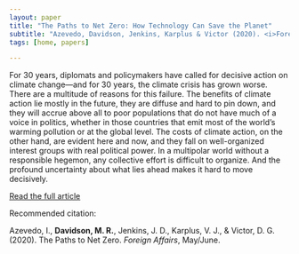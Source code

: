 ```yaml
---
layout: paper
title: "The Paths to Net Zero: How Technology Can Save the Planet"
subtitle: "Azevedo, Davidson, Jenkins, Karplus & Victor (2020). <i>Foreign Affairs<i/>."
tags: [home, papers]

---
```



For 30 years, diplomats and policymakers have called for decisive action on climate change—and for 30 years, the climate crisis has grown worse. There are a multitude of reasons for this failure. The benefits of climate action lie mostly in the future, they are diffuse and hard to pin down, and they will accrue above all to poor populations that do not have much of a voice in politics, whether in those countries that emit most of the world’s warming pollution or at the global level. The costs of climate action, on the other hand, are evident here and now, and they fall on well-organized interest groups with real political power. In a multipolar world without a responsible hegemon, any collective effort is difficult to organize. And the profound uncertainty about what lies ahead makes it hard to move decisively.

[Read the full article](https://www.foreignaffairs.com/articles/2020-04-13/paths-net-zero)



Recommended citation:

Azevedo, I., **Davidson, M. R.**, Jenkins, J. D., Karplus, V. J., & Victor, D. G. (2020). The Paths to Net Zero. _Foreign Affairs_, May/June.

